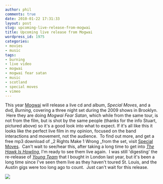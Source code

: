 ```yaml
---
author: phil
comments: true
date: 2010-01-22 17:31:33
layout: post
slug: upcoming-live-release-from-mogwai
title: Upcoming live release from Mogwai
wordpress_id: 1975
categories:
- movies
- music
tags:
- burning
- live video
- mogwai
- mogwai fear satan
- music
- scotland
- special moves
- vimeo
---
```





This year [Mogwai](http://www.mogwai.co.uk/) will release a live cd and album, _Special Moves_, and a dvd, _Burning_, covering a three night set during the 2009 shows in Brooklyn.  Here they are doing _Mogwai Fear Satan_, which while from the same tour, is not from the film, but is shot by the same people (thanks for the info Stuart, pictured above) so it's a good look into what to expect.  If it's all like this it looks like the perfect live film in my opinion, focused on the band interactions and movement, not the audience.  To find out more, and get a free mp3 download of _2 Rights Make 1 Wrong _from the set, visit [Special Moves](http://www.mogwaispecialmoves.com/).  Can't wait to see/hear this, after taking a long time to get into [_The Hawk Is Howling_](http://en.wikipedia.org/wiki/The_Hawk_Is_Howling), I'm ready to see them live again.  I was still 'digesting' the re-release of _[Young Team](http://en.wikipedia.org/wiki/Mogwai_Young_Team)_ that I bought in London last year, but it's been a long time since I've seen them live as they haven't toured St. Louis, and the Austin gigs were too long ago to count.  Just can't wait for this release.<!-- more -->




[![](http://fak3r.com/wp-content/uploads/2010/01/Mogwai+1201304654_37967.jpg)](http://fak3r.com/wp-content/uploads/2010/01/Mogwai+1201304654_37967.jpg)
